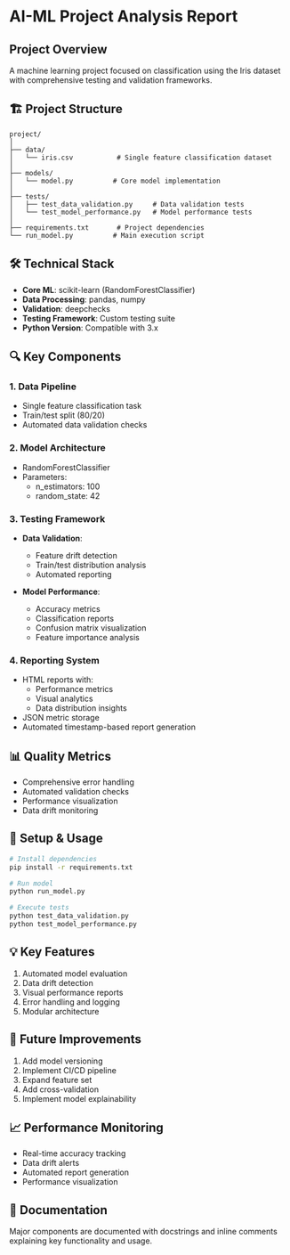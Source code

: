 # AI-ML Project Analysis Report

## Project Overview
A machine learning project focused on classification using the Iris dataset with comprehensive testing and validation frameworks.

## 🏗️ Project Structure
```
project/
│
├── data/
│   └── iris.csv           # Single feature classification dataset
│
├── models/
│   └── model.py          # Core model implementation
│
├── tests/
│   ├── test_data_validation.py     # Data validation tests
│   └── test_model_performance.py   # Model performance tests
│
├── requirements.txt       # Project dependencies
└── run_model.py          # Main execution script
```

## 🛠️ Technical Stack
- **Core ML**: scikit-learn (RandomForestClassifier)
- **Data Processing**: pandas, numpy
- **Validation**: deepchecks
- **Testing Framework**: Custom testing suite
- **Python Version**: Compatible with 3.x

## 🔍 Key Components

### 1. Data Pipeline
- Single feature classification task
- Train/test split (80/20)
- Automated data validation checks

### 2. Model Architecture
- RandomForestClassifier
- Parameters:
  - n_estimators: 100
  - random_state: 42

### 3. Testing Framework
- **Data Validation**:
  - Feature drift detection
  - Train/test distribution analysis
  - Automated reporting
  
- **Model Performance**:
  - Accuracy metrics
  - Classification reports
  - Confusion matrix visualization
  - Feature importance analysis

### 4. Reporting System
- HTML reports with:
  - Performance metrics
  - Visual analytics
  - Data distribution insights
- JSON metric storage
- Automated timestamp-based report generation

## 📊 Quality Metrics
- Comprehensive error handling
- Automated validation checks
- Performance visualization
- Data drift monitoring

## 🔧 Setup & Usage
```bash
# Install dependencies
pip install -r requirements.txt

# Run model
python run_model.py

# Execute tests
python test_data_validation.py
python test_model_performance.py
```

## 💡 Key Features
1. Automated model evaluation
2. Data drift detection
3. Visual performance reports
4. Error handling and logging
5. Modular architecture

## 🎯 Future Improvements
1. Add model versioning
2. Implement CI/CD pipeline
3. Expand feature set
4. Add cross-validation
5. Implement model explainability

## 📈 Performance Monitoring
- Real-time accuracy tracking
- Data drift alerts
- Automated report generation
- Performance visualization

## 📝 Documentation
Major components are documented with docstrings and inline comments explaining key functionality and usage.
